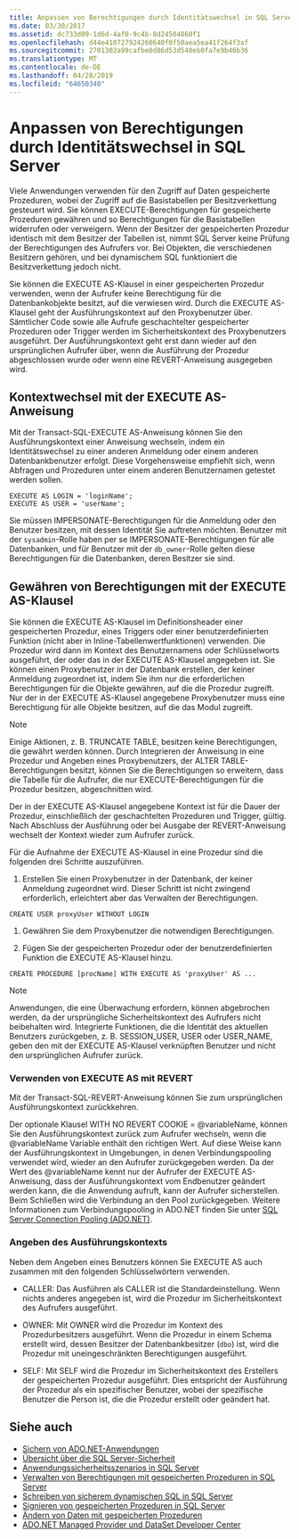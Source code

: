 ```yaml
---
title: Anpassen von Berechtigungen durch Identitätswechsel in SQL Server
ms.date: 03/30/2017
ms.assetid: dc733d09-1d6d-4af0-9c4b-8d24504860f1
ms.openlocfilehash: d44e410727924260640f0f50aea5ea41f264f3af
ms.sourcegitcommit: 2701302a99cafbe0d86d53d540eb0fa7e9b46b36
ms.translationtype: MT
ms.contentlocale: de-DE
ms.lasthandoff: 04/28/2019
ms.locfileid: "64650340"
---
```

# <a name="customizing-permissions-with-impersonation-in-sql-server"></a>Anpassen von Berechtigungen durch Identitätswechsel in SQL Server
Viele Anwendungen verwenden für den Zugriff auf Daten gespeicherte Prozeduren, wobei der Zugriff auf die Basistabellen per Besitzverkettung gesteuert wird. Sie können EXECUTE-Berechtigungen für gespeicherte Prozeduren gewähren und so Berechtigungen für die Basistabellen widerrufen oder verweigern. Wenn der Besitzer der gespeicherten Prozedur identisch mit dem Besitzer der Tabellen ist, nimmt SQL Server keine Prüfung der Berechtigungen des Aufrufers vor. Bei Objekten, die verschiedenen Besitzern gehören, und bei dynamischem SQL funktioniert die Besitzverkettung jedoch nicht.  
  
 Sie können die EXECUTE AS-Klausel in einer gespeicherten Prozedur verwenden, wenn der Aufrufer keine Berechtigung für die Datenbankobjekte besitzt, auf die verwiesen wird. Durch die EXECUTE AS-Klausel geht der Ausführungskontext auf den Proxybenutzer über. Sämtlicher Code sowie alle Aufrufe geschachtelter gespeicherter Prozeduren oder Trigger werden im Sicherheitskontext des Proxybenutzers ausgeführt. Der Ausführungskontext geht erst dann wieder auf den ursprünglichen Aufrufer über, wenn die Ausführung der Prozedur abgeschlossen wurde oder wenn eine REVERT-Anweisung ausgegeben wird.  
  
## <a name="context-switching-with-the-execute-as-statement"></a>Kontextwechsel mit der EXECUTE AS-Anweisung  
 Mit der Transact-SQL-EXECUTE AS-Anweisung können Sie den Ausführungskontext einer Anweisung wechseln, indem ein Identitätswechsel zu einer anderen Anmeldung oder einem anderen Datenbankbenutzer erfolgt. Diese Vorgehensweise empfiehlt sich, wenn Abfragen und Prozeduren unter einem anderen Benutzernamen getestet werden sollen.  
  
```  
EXECUTE AS LOGIN = 'loginName';  
EXECUTE AS USER = 'userName';  
```  
  
 Sie müssen IMPERSONATE-Berechtigungen für die Anmeldung oder den Benutzer besitzen, mit dessen Identität Sie auftreten möchten. Benutzer mit der `sysadmin`-Rolle haben per se IMPERSONATE-Berechtigungen für alle Datenbanken, und für Benutzer mit der `db_owner`-Rolle gelten diese Berechtigungen für die Datenbanken, deren Besitzer sie sind.  
  
## <a name="granting-permissions-with-the-execute-as-clause"></a>Gewähren von Berechtigungen mit der EXECUTE AS-Klausel  
 Sie können die EXECUTE AS-Klausel im Definitionsheader einer gespeicherten Prozedur, eines Triggers oder einer benutzerdefinierten Funktion (nicht aber in Inline-Tabellenwertfunktionen) verwenden. Die Prozedur wird dann im Kontext des Benutzernamens oder Schlüsselworts ausgeführt, der oder das in der EXECUTE AS-Klausel angegeben ist. Sie können einen Proxybenutzer in der Datenbank erstellen, der keiner Anmeldung zugeordnet ist, indem Sie ihm nur die erforderlichen Berechtigungen für die Objekte gewähren, auf die die Prozedur zugreift. Nur der in der EXECUTE AS-Klausel angegebene Proxybenutzer muss eine Berechtigung für alle Objekte besitzen, auf die das Modul zugreift.  
  
> [!NOTE]
>  Einige Aktionen, z. B. TRUNCATE TABLE, besitzen keine Berechtigungen, die gewährt werden können. Durch Integrieren der Anweisung in eine Prozedur und Angeben eines Proxybenutzers, der ALTER TABLE-Berechtigungen besitzt, können Sie die Berechtigungen so erweitern, dass die Tabelle für die Aufrufer, die nur EXECUTE-Berechtigungen für die Prozedur besitzen, abgeschnitten wird.  
  
 Der in der EXECUTE AS-Klausel angegebene Kontext ist für die Dauer der Prozedur, einschließlich der geschachtelten Prozeduren und Trigger, gültig. Nach Abschluss der Ausführung oder bei Ausgabe der REVERT-Anweisung wechselt der Kontext wieder zum Aufrufer zurück.  
  
 Für die Aufnahme der EXECUTE AS-Klausel in eine Prozedur sind die folgenden drei Schritte auszuführen.  
  
1. Erstellen Sie einen Proxybenutzer in der Datenbank, der keiner Anmeldung zugeordnet wird. Dieser Schritt ist nicht zwingend erforderlich, erleichtert aber das Verwalten der Berechtigungen.  
  
```  
CREATE USER proxyUser WITHOUT LOGIN  
```  
  
1. Gewähren Sie dem Proxybenutzer die notwendigen Berechtigungen.  
  
2. Fügen Sie der gespeicherten Prozedur oder der benutzerdefinierten Funktion die EXECUTE AS-Klausel hinzu.  
  
```  
CREATE PROCEDURE [procName] WITH EXECUTE AS 'proxyUser' AS ...  
```  
  
> [!NOTE]
>  Anwendungen, die eine Überwachung erfordern, können abgebrochen werden, da der ursprüngliche Sicherheitskontext des Aufrufers nicht beibehalten wird. Integrierte Funktionen, die die Identität des aktuellen Benutzers zurückgeben, z. B. SESSION_USER, USER oder USER_NAME, geben den mit der EXECUTE AS-Klausel verknüpften Benutzer und nicht den ursprünglichen Aufrufer zurück.  
  
### <a name="using-execute-as-with-revert"></a>Verwenden von EXECUTE AS mit REVERT  
 Mit der Transact-SQL-REVERT-Anweisung  können Sie zum ursprünglichen Ausführungskontext zurückkehren.  
  
 Der optionale Klausel WITH NO REVERT COOKIE = @variableName, können Sie den Ausführungskontext zurück zum Aufrufer wechseln, wenn die @variableName Variable enthält den richtigen Wert. Auf diese Weise kann der Ausführungskontext in Umgebungen, in denen Verbindungspooling verwendet wird, wieder an den Aufrufer zurückgegeben werden. Da der Wert des @variableName kennt nur der Aufrufer der EXECUTE AS-Anweisung, dass der Ausführungskontext vom Endbenutzer geändert werden kann, die die Anwendung aufruft, kann der Aufrufer sicherstellen. Beim Schließen wird die Verbindung an den Pool zurückgegeben. Weitere Informationen zum Verbindungspooling in ADO.NET finden Sie unter [SQL Server Connection Pooling (ADO.NET)](../../../../../docs/framework/data/adonet/sql-server-connection-pooling.md).  
  
### <a name="specifying-the-execution-context"></a>Angeben des Ausführungskontexts  
 Neben dem Angeben eines Benutzers können Sie EXECUTE AS auch zusammen mit den folgenden Schlüsselwörtern verwenden.  
  
- CALLER: Das Ausführen als CALLER ist die Standardeinstellung. Wenn nichts anderes angegeben ist, wird die Prozedur im Sicherheitskontext des Aufrufers ausgeführt.  
  
- OWNER: Mit OWNER wird die Prozedur im Kontext des Prozedurbesitzers ausgeführt. Wenn die Prozedur in einem Schema erstellt wird, dessen Besitzer der Datenbankbesitzer (`dbo`) ist, wird die Prozedur mit uneingeschränkten Berechtigungen ausgeführt.  
  
- SELF: Mit SELF wird die Prozedur im Sicherheitskontext des Erstellers der gespeicherten Prozedur ausgeführt. Dies entspricht der Ausführung der Prozedur als ein spezifischer Benutzer, wobei der spezifische Benutzer die Person ist, die die Prozedur erstellt oder geändert hat.  
  
## <a name="see-also"></a>Siehe auch

- [Sichern von ADO.NET-Anwendungen](../../../../../docs/framework/data/adonet/securing-ado-net-applications.md)
- [Übersicht über die SQL Server-Sicherheit](../../../../../docs/framework/data/adonet/sql/overview-of-sql-server-security.md)
- [Anwendungssicherheitsszenarios in SQL Server](../../../../../docs/framework/data/adonet/sql/application-security-scenarios-in-sql-server.md)
- [Verwalten von Berechtigungen mit gespeicherten Prozeduren in SQL Server](../../../../../docs/framework/data/adonet/sql/managing-permissions-with-stored-procedures-in-sql-server.md)
- [Schreiben von sicherem dynamischen SQL in SQL Server](../../../../../docs/framework/data/adonet/sql/writing-secure-dynamic-sql-in-sql-server.md)
- [Signieren von gespeicherten Prozeduren in SQL Server](../../../../../docs/framework/data/adonet/sql/signing-stored-procedures-in-sql-server.md)
- [Ändern von Daten mit gespeicherten Prozeduren](../../../../../docs/framework/data/adonet/modifying-data-with-stored-procedures.md)
- [ADO.NET Managed Provider und DataSet Developer Center](https://go.microsoft.com/fwlink/?LinkId=217917)
